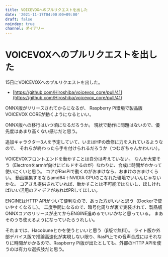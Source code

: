 ```yaml
---
title: VOICEVOXへのプルリクエストを出した
date: '2021-11-17T04:00:00+09:00'
draft: false
noindex: true
channel: ダイアリー
---
```


# VOICEVOXへのプルリクエストを出した

15日にVOICEVOXへのプルリクエストを出した。

- [https://github.com/Hiroshiba/voicevox_core/pull/41](https://github.com/Hiroshiba/voicevox_core/pull/41)

ONNX版がリリースされてからになるが、
Raspberry Pi環境で製品版VOICEVOX COREが動くようになるといい。

ONNX版への移行はいつ頃になるだろうか。
現状で動作に問題はないので、優先度はあまり高くない感じだと思う。

追加キャラクター3人を予定していて、いまはHPの改修に力を入れているようなので、
それらが終わったら手を付けられるだろうか（つむぎちゃんかわいい）。

VOICEVOXフロントエンドを動かすことは自分は考えていない。
なんか大変そう（Electronをarmhf向けにビルドするのが）なわりに、合成に時間がかかって使いにくいと思う。
コアがRasPiで動くのがおまけなら、おまけのおまけくらい。
動画編集するならamd64＋NVIDIA GPUのこなれた環境でいいんじゃないかな。
コアさえ提供されていれば、動かすことは不可能ではないし、ほしければ/いい活用のアイデアがあればPRしてほしい。

ENGINEはHTTP APIがついて便利なので、あった方がいいと思う（Dockerで使いやすくなるし）。
二度手間になるので、暗号化周りが裏で実装されて、製品版ONNXコアのリリースが出てからENGINE進めるでいいかなと思っている。
まあそのうち使えるようになっていたらうれしい。

それまでは、Hacobuneとかを使うといいと思う（β版で無料）。
ライト版か外部デバイス版で推論高速化が実現しない限り、RasPi上での音声合成にはそれなりに時間がかかるので、Raspberry Pi版が出たとしても、外部のHTTP APIを使うのは有力な選択肢だと思う。
